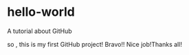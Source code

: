 # hello-world
A tutorial about GitHub

so , this is my first GitHub project!
Bravo!!
Nice job!Thanks all!

